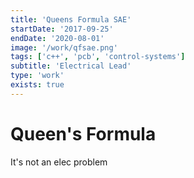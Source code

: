 ```yaml
---
title: 'Queens Formula SAE'
startDate: '2017-09-25'
endDate: '2020-08-01'
image: '/work/qfsae.png'
tags: ['c++', 'pcb', 'control-systems']
subtitle: 'Electrical Lead'
type: 'work'
exists: true
---
```


# Queen's Formula
It's not an elec problem